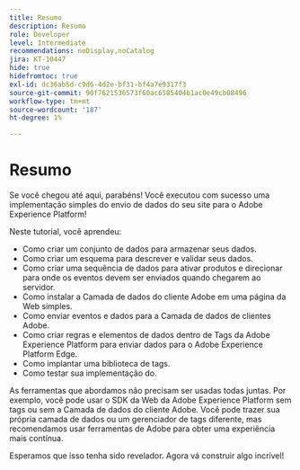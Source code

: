 ```yaml
---
title: Resumo
description: Resumo
role: Developer
level: Intermediate
recommendations: noDisplay,noCatalog
jira: KT-10447
hide: true
hidefromtoc: true
exl-id: dc36ab5d-c9d6-4d2e-bf31-bf4a7e9317f3
source-git-commit: 90f7621536573f60ac6585404b1ac0e49cb08496
workflow-type: tm+mt
source-wordcount: '187'
ht-degree: 1%

---
```


# Resumo

Se você chegou até aqui, parabéns! Você executou com sucesso uma implementação simples do envio de dados do seu site para o Adobe Experience Platform!

Neste tutorial, você aprendeu:

* Como criar um conjunto de dados para armazenar seus dados.
* Como criar um esquema para descrever e validar seus dados.
* Como criar uma sequência de dados para ativar produtos e direcionar para onde os eventos devem ser enviados quando chegarem ao servidor.
* Como instalar a Camada de dados do cliente Adobe em uma página da Web simples.
* Como enviar eventos e dados para a Camada de dados de clientes Adobe.
* Como criar regras e elementos de dados dentro de Tags da Adobe Experience Platform para enviar dados para o Adobe Experience Platform Edge.
* Como implantar uma biblioteca de tags.
* Como testar sua implementação do.

As ferramentas que abordamos não precisam ser usadas todas juntas. Por exemplo, você pode usar o SDK da Web da Adobe Experience Platform sem tags ou sem a Camada de dados do cliente Adobe. Você pode trazer sua própria camada de dados ou um gerenciador de tags diferente, mas recomendamos usar ferramentas de Adobe para obter uma experiência mais contínua.

Esperamos que isso tenha sido revelador. Agora vá construir algo incrível!
